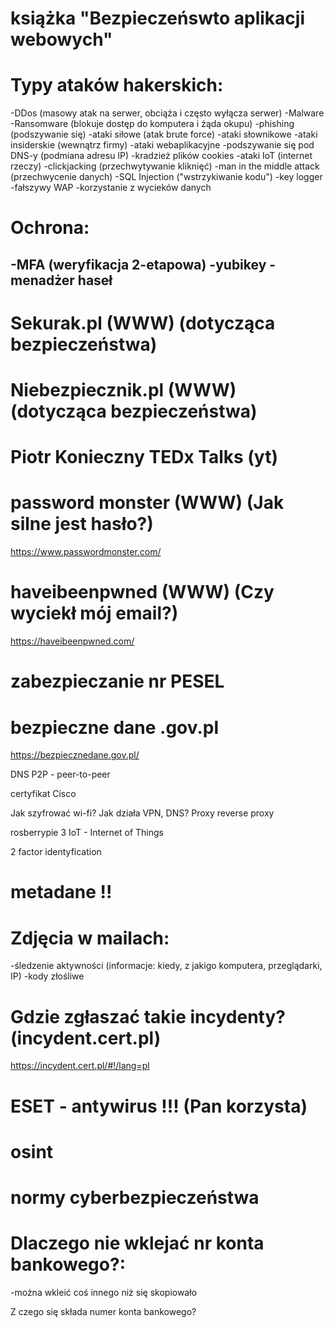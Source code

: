 # książka "Bezpieczeńswto aplikacji webowych"

# Typy ataków hakerskich:

-DDos       (masowy atak na serwer, obciąża i często wyłącza serwer)
-Malware
-Ransomware (blokuje dostęp do komputera i żąda okupu)
-phishing   (podszywanie się)
-ataki siłowe (atak brute force)
-ataki słownikowe
-ataki insiderskie  (wewnątrz firmy)
-ataki webaplikacyjne
-podszywanie się pod DNS-y      (podmiana adresu IP)
-kradzież plików cookies
-ataki IoT  (internet rzeczy)
-clickjacking   (przechwytywanie kliknięć)
-man in the middle attack   (przechwycenie danych)
-SQL Injection      ("wstrzykiwanie kodu")
-key logger
-fałszywy WAP
-korzystanie z wycieków danych



# Ochrona:

-MFA    (weryfikacja 2-etapowa)
-yubikey
-menadżer haseł
-




# Sekurak.pl (WWW) (dotycząca bezpieczeństwa)

# Niebezpiecznik.pl (WWW) (dotycząca bezpieczeństwa)

# Piotr Konieczny       TEDx Talks  (yt)



# password monster (WWW)    (Jak silne jest hasło?)

https://www.passwordmonster.com/


# haveibeenpwned (WWW)      (Czy wyciekł mój email?)

https://haveibeenpwned.com/


# zabezpieczanie nr PESEL


# bezpieczne dane .gov.pl

https://bezpiecznedane.gov.pl/




DNS
P2P - peer-to-peer


certyfikat Cisco

Jak szyfrować wi-fi?
Jak działa VPN, DNS?
Proxy
reverse proxy

rosberrypie 3
IoT - Internet of Things

2 factor identyfication


# metadane    !!


# Zdjęcia w mailach:

-śledzenie aktywności   (informacje: kiedy, z jakigo komputera, przeglądarki, IP)
-kody złośliwe


# Gdzie zgłaszać takie incydenty?       (incydent.cert.pl)

https://incydent.cert.pl/#!/lang=pl


# ESET - antywirus     !!!  (Pan korzysta)


# osint


# normy cyberbezpieczeństwa


# Dlaczego nie wklejać nr konta bankowego?:

-można wkleić coś innego niż się skopiowało


Z czego się składa numer konta bankowego?